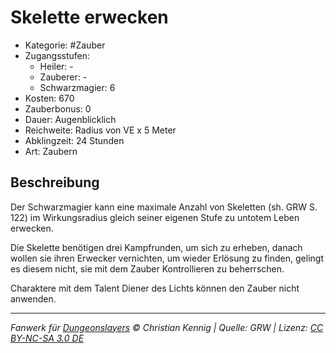 # Skelette erwecken

- Kategorie: #Zauber
- Zugangsstufen:
  - Heiler: -
  - Zauberer: -
  - Schwarzmagier: 6
- Kosten: 670
- Zauberbonus: 0
- Dauer: Augenblicklich
- Reichweite: Radius von VE x 5 Meter
- Abklingzeit: 24 Stunden
- Art: Zaubern

## Beschreibung

Der Schwarzmagier kann eine maximale Anzahl von Skeletten (sh. GRW S. 122) im Wirkungsradius gleich seiner eigenen Stufe zu untotem Leben erwecken.

Die Skelette benötigen drei Kampfrunden, um sich zu erheben, danach wollen sie ihren Erwecker vernichten, um wieder Erlösung zu finden, gelingt es diesem nicht, sie mit dem Zauber Kontrollieren zu beherrschen.

Charaktere mit dem Talent Diener des Lichts können den Zauber nicht anwenden.

---

_Fanwerk für [Dungeonslayers](https://www.dungeonslayers.net/) © Christian Kennig | Quelle: GRW | Lizenz: [CC BY-NC-SA 3.0 DE](https://creativecommons.org/licenses/by-nc-sa/3.0/de/)_
